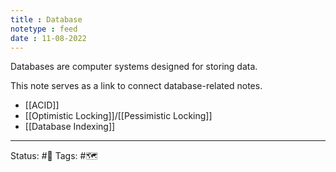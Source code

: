 ```yaml
---
title : Database
notetype : feed
date : 11-08-2022
---
```


Databases are computer systems designed for storing data.

This note serves as a link to connect database-related notes.

- [[ACID]]
- [[Optimistic Locking]]/[[Pessimistic Locking]]
- [[Database Indexing]]

-----

Status: #🌱 
Tags: #🗺️ 
